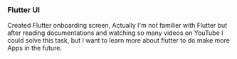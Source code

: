 <h3>Flutter UI</h3>

<p>Created Flutter onboarding screen, Actually I'm not familier with Flutter but after reading documentations and watching so many videos on YouTube I could solve this task, but I want to learn more about flutter to do make more Apps in the future.</p>

